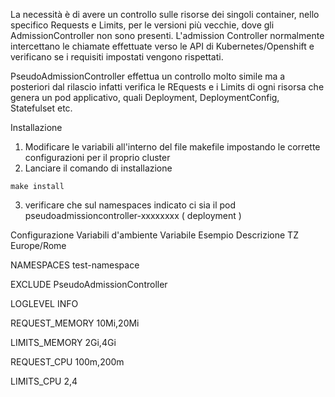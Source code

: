 


La necessità è di avere un controllo sulle risorse dei singoli container, nello specifico Requests e Limits, per le versioni più vecchie, dove gli AdmissionController non sono presenti.
L'admission Controller normalmente intercettano le chiamate effettuate verso le API di Kubernetes/Openshift e verificano se i requisiti impostati vengono rispettati.

PseudoAdmissionController effettua un controllo molto simile ma a posteriori dal rilascio infatti verifica le REquests e i Limits di  ogni risorsa che genera un pod applicativo, quali Deployment, DeploymentConfig, Statefulset etc.


Installazione
1. Modificare le variabili all'interno del file makefile impostando le corrette configurazioni per il proprio cluster
2. Lanciare il comando di installazione
```
make install
```
3. verificare che sul namespaces indicato ci sia il pod pseudoadmissioncontroller-xxxxxxxx ( deployment )



Configurazione
	Variabili d'ambiente
Variabile
Esempio
Descrizione
TZ
Europe/Rome

NAMESPACES
test-namespace

EXCLUDE
PseudoAdmissionController

LOGLEVEL
INFO

REQUEST_MEMORY
10Mi,20Mi

LIMITS_MEMORY
2Gi,4Gi

REQUEST_CPU
100m,200m

LIMITS_CPU
2,4

	


